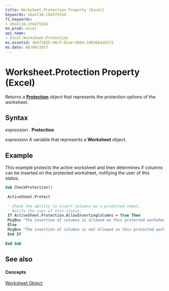```yaml
---
title: Worksheet.Protection Property (Excel)
keywords: vbaxl10.chm175154
f1_keywords:
- vbaxl10.chm175154
ms.prod: excel
api_name:
- Excel.Worksheet.Protection
ms.assetid: 46bf2025-46cf-81ae-4864-2d6266dab173
ms.date: 06/08/2017
---
```



# Worksheet.Protection Property (Excel)

Returns a **[Protection](protection-object-excel.md)** object that represents the protection options of the worksheet.


## Syntax

 _expression_ . **Protection**

 _expression_ A variable that represents a **Worksheet** object.


## Example

This example protects the active worksheet and then determines if columns can be inserted on the protected worksheet, notifying the user of this status.


```vb
Sub CheckProtection() 
 
 ActiveSheet.Protect 
 
 ' Check the ability to insert columns on a protected sheet. 
 ' Notify the user of this status. 
 If ActiveSheet.Protection.AllowInsertingColumns = True Then 
 MsgBox "The insertion of columns is allowed on this protected worksheet." 
 Else 
 MsgBox "The insertion of columns is not allowed on this protected worksheet." 
 End If 
 
End Sub
```


## See also


#### Concepts


[Worksheet Object](worksheet-object-excel.md)

